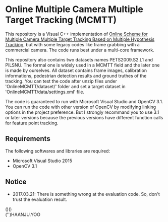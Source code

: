 Online Multiple Camera Multiple Target Tracking (MCMTT)
=============

This repository is a Visual C++ implementation of  [Online Scheme for Multiple Camera Multiple Target Tracking Based on Multiple Hypothesis Tracking](http://ieeexplore.ieee.org/document/7517399/), but with some legacy codes like frame grabbing with a commercial camera. The code runs best under a multi-core framework.

This repository also contains two datasets names PETS2009.S2.L1 and PILSNU. The formal one is widely used in a MCMTT field and the later one is made by ourselves. All dataset contains frame images, calibration informations, pedestrian detection results and ground truthes of the tracking. You can test the code after unzip files under 'OnlineMCMTT/dataset/' folder and set a target dataset in 'OnlineMCMTT/data/settings.xml' file.

The code is guaranteed to run with Microsoft Visual Studio and OpenCV 3.1. You can run the code with other version of OpenCV by modifying linking options in the project preference. But I strongly recommand you to use 3.1 or later versions because the previous versions have different function calls for feature point tracking.

Requirements
------------

The following softwares and libraries are required:

- Microsoft Visual Studio 2015
- OpenCV 3.1

Notice
------------
- 2017.03.21: There is something wrong at the evaluation code. So, don't trust the evaluation result.

()()  
('')HAANJU.YOO